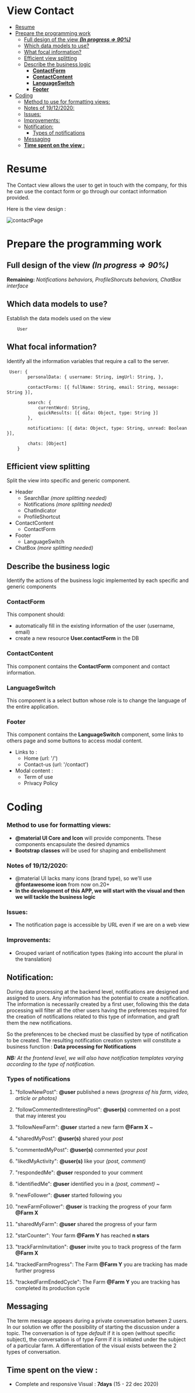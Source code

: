 # View Contact <!-- omit in toc -->

- [Resume](#resume)
- [Prepare the programming work](#prepare-the-programming-work)
  - [Full design of the view ***(In progress => 90%)***](#full-design-of-the-view-in-progress--90)
  - [Which data models to use?](#which-data-models-to-use)
  - [What focal information?](#what-focal-information)
  - [Efficient view splitting](#efficient-view-splitting)
  - [Describe the business logic](#describe-the-business-logic)
    - [**ContactForm**](#contactform)
    - [**ContactContent**](#contactcontent)
    - [**LanguageSwitch**](#languageswitch)
    - [**Footer**](#footer)
- [Coding](#coding)
    - [Method to use for formatting views:](#method-to-use-for-formatting-views)
    - [Notes of 19/12/2020:](#notes-of-19122020)
    - [Issues:](#issues)
    - [Improvements:](#improvements)
  - [Notification:](#notification)
    - [Types of notifications](#types-of-notifications)
  - [Messaging](#messaging)
  - [**Time spent on the view :**](#time-spent-on-the-view-)

# Resume
The Contact view allows the user to get in touch with the company, for this he can use the contact form or go through our contact information provided.

Here is the view design :

![contactPage](Contact%20page.png)

# Prepare the programming work

## Full design of the view ***(In progress => 90%)***
**Remaining:** *Notifications behaviors, ProfileShorcuts behaviors, ChatBox interface*

## Which data models to use?
Establish the data models used on the view

```
    User
```

## What focal information?
Identify all the information variables that require a call to the server.

```
 User: {
        personalData: { username: String, imgUrl: String, },

        contactForms: [{ fullName: String, email: String, message: String }],

        search: {
            currentWord: String,
            quickResults: [{ data: Object, type: String }]
        }, 

        notifications: [{ data: Object, type: String, unread: Boolean }],

        chats: [Object]
    }
```

## Efficient view splitting
Split the view into specific and generic component.

- Header 
  - SearchBar *(more splitting needed)*
  - Notifications *(more splitting needed)*
  - ChatIndicator
  - ProfileShortcut
- ContactContent
   - ContactForm
- Footer
  - LanguageSwitch
- ChatBox *(more splitting needed)*


## Describe the business logic
Identify the actions of the business logic implemented by each specific and generic components

### **ContactForm**
This component should:
- automatically fill in the existing information of the user (username, email)
- create a new resource **User.contactForm** in the DB 

### **ContactContent**
This component contains the **ContactForm** component and contact information.

### **LanguageSwitch**
This component is a select button whose role is to change the language of the entire application.

### **Footer**
This component contains the **LanguageSwitch** component, some links to others page and some buttons to access modal content. 
 - Links to :
   - Home (url: '/')
   - Contact-us (url: '/contact')
 - Modal content :
   - Term of use
   - Privacy Policy



# Coding

### Method to use for formatting views:
- **@material UI Core and Icon** will provide components. These components encapsulate the desired dynamics
- **Bootstrap classes** will be used for shaping and embellishment

### Notes of 19/12/2020:
- @material UI lacks many icons (brand type), so we'll use **@fontawesome icon** from now on.20+
- **In the development of this APP, we will start with the visual and then we will tackle the business logic**


### Issues:
- The notification page is accessible by URL even if we are on a web view

### Improvements:
- Grouped variant of notification types (taking into account the plural in the translation)

## Notification: 
During data processing at the backend level, notifications are designed and assigned to users.
Any information has the potential to create a notification. The information is necessarily created by a first user, following this the data processing will filter all the other users having the preferences required for the creation of notifications related to this type of information, and graft them the new notifications.

So the preferences to be checked must be classified by type of notification to be created. The resulting notification creation system will constitute a business function : **Data processing for Notifications**

***NB:** At the frontend level, we will also have notification templates varying according to the type of notification.*

### Types of notifications
1. "followNewPost": **@user** published a news *(progress of his farm, video, article or photos)*
2. "followCommentedInterestingPost": **@user(s)** commented on a post that may interest you <!--commented on a post you liked-->
3. "followNewFarm": **@user** started a new farm **@Farm X** ~  

4. "sharedMyPost": **@user(s)** shared your *post*
5. "commentedMyPost": **@user(s)** commented your *post*

6. "likedMyActivity": **@user(s)** like your *(post, comment)*

7. "respondedMe": **@user** responded to your comment
8. "identifiedMe": **@user** identified you in a *(post, comment)* ~
9.  "newFollower": **@user** started following you
10. "newFarmFollower": **@user** is tracking the progress of your farm **@Farm X**
11. "sharedMyFarm": **@user** shared the progress of your farm

12. "starCounter": Your farm **@Farm Y** has reached **n stars**

13. "trackFarmInvitation": **@user** invite you to track progress of the farm **@Farm X**

14. "trackedFarmProgress": The Farm **@Farm Y** you are tracking has made further progress
15. "trackedFarmEndedCycle": The Farm **@Farm Y** you are tracking has completed its production cycle


## Messaging
The term message appears during a private conversation between 2 users. In our solution we offer the possibility of starting the discussion under a topic. The conversation is of type *default* if it is open (without specific subject), the conversation is of type *Farm* if it is initiated under the subject of a particular farm. A differentiation of the visual exists between the 2 types of conversation.

## **Time spent on the view :**
- Complete and responsive Visual : **7days** (15 - 22 dec 2020)